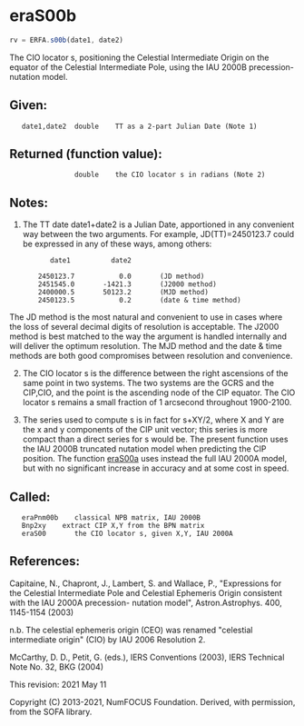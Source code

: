# eraS00b

```js
rv = ERFA.s00b(date1, date2)
```

The CIO locator s, positioning the Celestial Intermediate Origin on
the equator of the Celestial Intermediate Pole, using the IAU 2000B
precession-nutation model.

## Given:
```
   date1,date2  double    TT as a 2-part Julian Date (Note 1)
```

## Returned (function value):
```
                double    the CIO locator s in radians (Note 2)
```

## Notes:

1) The TT date date1+date2 is a Julian Date, apportioned in any
   convenient way between the two arguments.  For example,
   JD(TT)=2450123.7 could be expressed in any of these ways,
   among others:

```
          date1          date2

       2450123.7           0.0       (JD method)
       2451545.0       -1421.3       (J2000 method)
       2400000.5       50123.2       (MJD method)
       2450123.5           0.2       (date & time method)
```

   The JD method is the most natural and convenient to use in
   cases where the loss of several decimal digits of resolution
   is acceptable.  The J2000 method is best matched to the way
   the argument is handled internally and will deliver the
   optimum resolution.  The MJD method and the date & time methods
   are both good compromises between resolution and convenience.

2) The CIO locator s is the difference between the right ascensions
   of the same point in two systems.  The two systems are the GCRS
   and the CIP,CIO, and the point is the ascending node of the
   CIP equator.  The CIO locator s remains a small fraction of
   1 arcsecond throughout 1900-2100.

3) The series used to compute s is in fact for s+XY/2, where X and Y
   are the x and y components of the CIP unit vector;  this series
   is more compact than a direct series for s would be.  The present
   function uses the IAU 2000B truncated nutation model when
   predicting the CIP position.  The function [eraS00a][1] uses instead
   the full IAU 2000A model, but with no significant increase in
   accuracy and at some cost in speed.

## Called:
```
   eraPnm00b    classical NPB matrix, IAU 2000B
   Bnp2xy    extract CIP X,Y from the BPN matrix
   eraS00       the CIO locator s, given X,Y, IAU 2000A
```

## References:

   Capitaine, N., Chapront, J., Lambert, S. and Wallace, P.,
   "Expressions for the Celestial Intermediate Pole and Celestial
   Ephemeris Origin consistent with the IAU 2000A precession-
   nutation model", Astron.Astrophys. 400, 1145-1154 (2003)

   n.b. The celestial ephemeris origin (CEO) was renamed "celestial
        intermediate origin" (CIO) by IAU 2006 Resolution 2.

   McCarthy, D. D., Petit, G. (eds.), IERS Conventions (2003),
   IERS Technical Note No. 32, BKG (2004)

This revision:  2021 May 11

Copyright (C) 2013-2021, NumFOCUS Foundation.
Derived, with permission, from the SOFA library.


[1]: era.s00a.md
